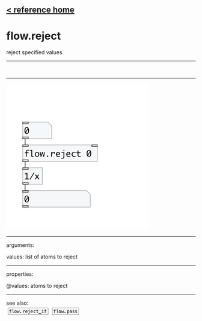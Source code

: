 [< reference home](index.html)
---

# flow.reject


reject specified values

---

<br>


---


![example](examples/flow.reject-example.jpg)

---
arguments:

values: list of atoms to reject<br>

---
properties:

@values: atoms to reject<br>

---
see also:<br>
[![flow.reject_if](img/object_flow.reject_if.png)](flow.reject_if.html)
[![flow.pass](img/object_flow.pass.png)](flow.pass.html)
